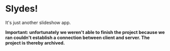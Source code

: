 # Slydes!
It's just another slideshow app.

**Important: unfortunately we weren't able to finish the project because we ran couldn't establish a connection between client and server. The project is thereby archived.**
